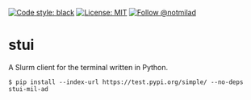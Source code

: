<!-- [![Build Status](https://travis-ci.com/mi-lad/torchquant_private.svg?token=RncaRtE4yj7eR5Cix2MP&branch=dev)](https://travis-ci.com/mi-lad/torchquant_private) -->
[![Code style: black](https://img.shields.io/badge/code%20style-black-000000.svg)](https://github.com/psf/black)
[![License: MIT](https://img.shields.io/badge/License-MIT-green.svg)](https://opensource.org/licenses/MIT)
[![Follow @notmilad](https://img.shields.io/twitter/follow/notmilad?style=social)](https://twitter.com/notmilad)
<!-- [![License: MIT](https://img.shields.io/github/license/mi-lad/torchquant_private)](https://opensource.org/licenses/MIT) -->

# stui

A Slurm client for the terminal written in Python.

```
$ pip install --index-url https://test.pypi.org/simple/ --no-deps stui-mil-ad
```